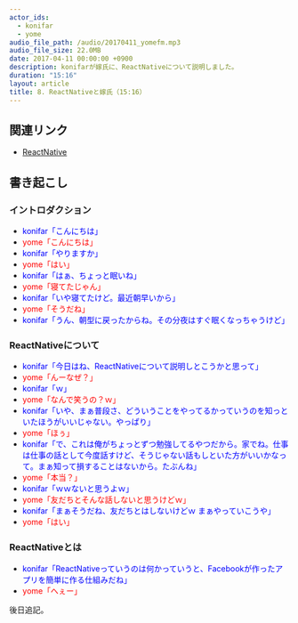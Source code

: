 ```yaml
---
actor_ids:
  - konifar
  - yome
audio_file_path: /audio/20170411_yomefm.mp3
audio_file_size: 22.0MB
date: 2017-04-11 00:00:00 +0900
description: konifarが嫁氏に、ReactNativeについて説明しました。
duration: "15:16"
layout: article
title: 8. ReactNativeと嫁氏（15:16）
---
```


## 関連リンク
- [ReactNative](https://facebook.github.io/react-native/)

## 書き起こし

### イントロダクション
- <font color="blue">konifar「こんにちは」</font>
- <font color="red">yome「こんにちは」</font>
- <font color="blue">konifar「やりますか」</font>
- <font color="red">yome「はい」</font>
- <font color="blue">konifar「はぁ、ちょっと眠いね」</font>
- <font color="red">yome「寝てたじゃん」</font>
- <font color="blue">konifar「いや寝てたけど。最近朝早いから」</font>
- <font color="red">yome「そうだね」</font>
- <font color="blue">konifar「うん、朝型に戻ったからね。その分夜はすぐ眠くなっちゃうけど」</font>

### ReactNativeについて
- <font color="blue">konifar「今日はね、ReactNativeについて説明しとこうかと思って」</font>
- <font color="red">yome「んーなぜ？」</font>
- <font color="blue">konifar「ｗ」</font>
- <font color="red">yome「なんで笑うの？ｗ」</font>
- <font color="blue">konifar「いや、まぁ普段さ、どういうことをやってるかっていうのを知っといたほうがいいじゃない。やっぱり」</font>
- <font color="red">yome「ほぅ」</font>
- <font color="blue">konifar「で、これは俺がちょっとずつ勉強してるやつだから。家でね。仕事は仕事の話として今度話すけど、そうじゃない話もしといた方がいいかなって。まぁ知って損することはないから。たぶんね」</font>
- <font color="red">yome「本当？」</font>
- <font color="blue">konifar「ｗｗないと思うよｗ」</font>
- <font color="red">yome「友だちとそんな話しないと思うけどｗ」</font>
- <font color="blue">konifar「まぁそうだね、友だちとはしないけどｗ まぁやっていこうや」</font>
- <font color="red">yome「はい」</font>

### ReactNativeとは
- <font color="blue">konifar「ReactNativeっていうのは何かっていうと、Facebookが作ったアプリを簡単に作る仕組みだね」</font>
- <font color="red">yome「へぇー」</font>

後日追記。
